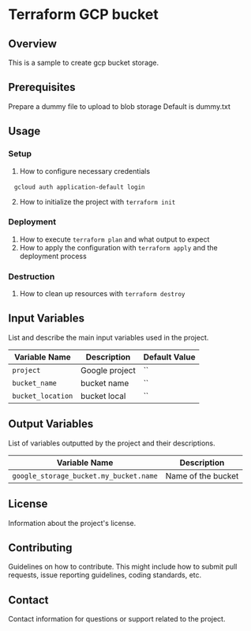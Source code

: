 # Terraform GCP bucket

## Overview

This is a sample to create gcp bucket storage.

## Prerequisites

Prepare a dummy file to upload to blob storage
Default is dummy.txt

## Usage

### Setup

1. How to configure necessary credentials

```
　gcloud auth application-default login
```

2. How to initialize the project with `terraform init`

### Deployment

1. How to execute `terraform plan` and what output to expect
2. How to apply the configuration with `terraform apply` and the deployment process

### Destruction

1. How to clean up resources with `terraform destroy`

## Input Variables

List and describe the main input variables used in the project.

| Variable Name  | Description               | Default Value  |
|----------------|---------------------------|----------------|
| `project` | Google project | `` |
| `bucket_name` | bucket name | `` |
| `bucket_location` | bucket local | `` |

## Output Variables

List of variables outputted by the project and their descriptions.

| Variable Name | Description             |
|---------------|-------------------------|
| `google_storage_bucket.my_bucket.name` | Name of the bucket |

## License

Information about the project's license.

## Contributing

Guidelines on how to contribute. This might include how to submit pull requests, issue reporting guidelines, coding standards, etc.

## Contact

Contact information for questions or support related to the project.

